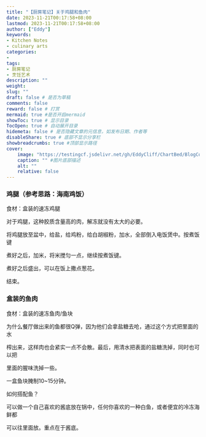 ```yaml
---
title: "【厨房笔记】关于鸡腿和鱼肉"
date: 2023-11-21T00:17:58+08:00
lastmod: 2023-11-21T00:17:58+08:00
author: ["Eddy"]
keywords: 
- Kitchen Notes
- culinary arts
categories: 
- 
tags: 
- 厨房笔记
- 烹饪艺术
description: ""
weight:
slug: ""
draft: false # 是否为草稿
comments: false
reward: false # 打赏
mermaid: true #是否开启mermaid
showToc: true # 显示目录
TocOpen: true # 自动展开目录
hidemeta: false # 是否隐藏文章的元信息，如发布日期、作者等
disableShare: true # 底部不显示分享栏
showbreadcrumbs: true #顶部显示路径
cover:
    image: "https://testingcf.jsdelivr.net/gh/EddyCliff/ChartBed/BlogCover/cook1.jpg" #图片路径例如：posts/tech/123/123.png
    caption: "" #图片底部描述
    alt: ""
    relative: false
---
```

### 鸡腿（参考思路：海南鸡饭）

食材：盒装的速冻鸡腿

对于鸡腿，这种胶质含量高的肉，解冻就没有太大的必要。

将鸡腿放至盆中，给盐，给鸡粉，给白胡椒粉，加水，全部倒入电饭煲中。按煮饭键

煮好之后，加米，将米搅匀一点，继续按煮饭键。

煮好之后盛出，可以在饭上撒点葱花。

结束。



### 盒装的鱼肉

食材：盒装的速冻鱼肉/鱼块

为什么餐厅做出来的鱼都很Q弹，因为他们会拿盐糖去呛，通过这个方式把里面的水

榨出来，这样肉也会紧实一点不会散。最后，用清水把表面的盐糖洗掉，同时也可以把

里面的腥味洗掉一些。

一盒鱼块腌制10~15分钟。

如何搭配鱼？

可以做一个自己喜欢的酱底放在锅中，任何你喜欢的一种白鱼，或者便宜的冷冻海鲜都

可以往里面放。重点在于酱底。



